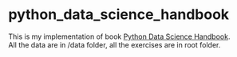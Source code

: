 # python_data_science_handbook
This is my implementation of book [Python Data Science Handbook](http://shop.oreilly.com/product/0636920034919.do).  
All the data are in /data folder, all the exercises are in root folder.
